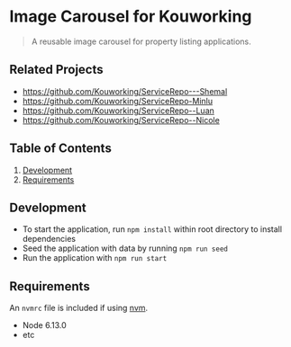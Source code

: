 # Image Carousel for Kouworking

> A reusable image carousel for property listing applications.

## Related Projects

  - https://github.com/Kouworking/ServiceRepo---Shemal
  - https://github.com/Kouworking/ServiceRepo-Minlu
  - https://github.com/Kouworking/ServiceRepo--Luan
  - https://github.com/Kouworking/ServiceRepo--Nicole

## Table of Contents

1. [Development](#Development)
1. [Requirements](#requirements)

## Development

- To start the application, run `npm install` within root directory to install dependencies
- Seed the application with data by running `npm run seed`
- Run the application with `npm run start`

## Requirements

An `nvmrc` file is included if using [nvm](https://github.com/creationix/nvm).

- Node 6.13.0
- etc
